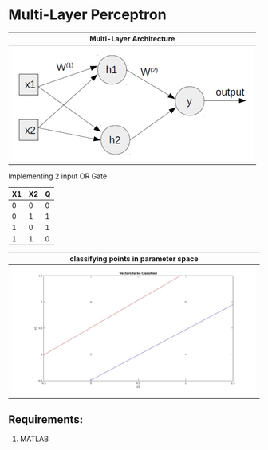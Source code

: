 # Multi-Layer Perceptron

| Multi-Layer Architecture  | 
| -------------    | 
| ![](./results/xor_2.png) | 

Implementing 2 input OR Gate

| X1            | X2            |            Q |
| ------------- | ------------- |------------- |
|  0            | 0             |0             |    
| 0             | 1             |1             |                                 
|  1            | 0             |1             |                                 
|  1            | 1             |0             |  

| classifying points in parameter space  | 
| -------------    | 
| ![](./results/exor.jpg )| width=50 | 

## Requirements:
1. MATLAB
